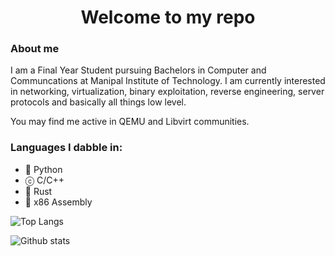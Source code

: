<h1 align="center">
    <b> Welcome to my repo </b>
</h1>

### About me
I am a Final Year Student pursuing Bachelors in Computer and Communcations at Manipal Institute of Technology. I am currently interested in networking, virtualization, binary exploitation, reverse engineering, server protocols and basically all things low level.

You may find me active in QEMU and Libvirt communities.

### Languages I dabble in:
* 🐍 Python
* ⓒ  C/C++
* 🦞 Rust
* 🎰 x86 Assembly

![Top Langs](https://github-readme-stats.vercel.app/api/top-langs/?username=Skryptonyte&langs_count=5&theme=dark)

![Github stats](https://github-readme-stats.vercel.app/api?username=Skryptonyte&show_icons=true&theme=dark)

<!--
**Skryptonyte/Skryptonyte** is a ✨ _special_ ✨ repository because its `README.md` (this file) appears on your GitHub profile.

Here are some ideas to get you started:

- 🔭 I’m currently working on ...
- 🌱 I’m currently learning ...
- 👯 I’m looking to collaborate on ...
- 🤔 I’m looking for help with ...
- 💬 Ask me about ...
- 📫 How to reach me: ...
- 😄 Pronouns: ...
- ⚡ Fun fact: ...
-->
